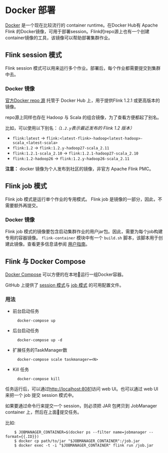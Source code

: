 # Docker 部署
<!--
Licensed to the Apache Software Foundation (ASF) under one
or more contributor license agreements.  See the NOTICE file
distributed with this work for additional information
regarding copyright ownership.  The ASF licenses this file
to you under the Apache License, Version 2.0 (the
"License"); you may not use this file except in compliance
with the License.  You may obtain a copy of the License at

  http://www.apache.org/licenses/LICENSE-2.0

Unless required by applicable law or agreed to in writing,
software distributed under the License is distributed on an
"AS IS" BASIS, WITHOUT WARRANTIES OR CONDITIONS OF ANY
KIND, either express or implied.  See the License for the
specific language governing permissions and limitations
under the License.
-->
[Docker](https://www.docker.com) 是一个现在比较流行的 container runtime。在Docker Hub有 Apache Flink 的Docker镜像，可用于部署session。Flink的repo源上也有一个创建container镜像的工具，该镜像可以帮助部署集群作业。

## Flink session 模式

Flink session 模式可以用来运行多个作业。部署后，每个作业都需要提交到集群中去。

### Docker 镜像

[官方Docker repo 源](https://hub.docker.com/_/flink/) 托管于 Docker Hub 上，用于提供Flink 1.2.1 或更高版本的镜像。

repo源上同样也存在 Hadoop 与 Scala 的组合镜像，为了查看方便都起了别名。

比如，可以使用以下别名：*（`1.2.y`表示最近发布的 Flink 1.2 版本）*

* `flink:latest` →
`flink:<latest-flink>-hadoop<latest-hadoop>-scala_<latest-scala>`
* `flink:1.2` → `flink:1.2.y-hadoop27-scala_2.11`
* `flink:1.2.1-scala_2.10` → `flink:1.2.1-hadoop27-scala_2.10`
* `flink:1.2-hadoop26` → `flink:1.2.y-hadoop26-scala_2.11`

<!-- NOTE: uncomment when docker-flink/docker-flink/issues/14 is resolved. -->
<!--
Additionally, images based on Alpine Linux are available. Reference them by
appending `-alpine` to the tag. For the Alpine version of `flink:latest`, use
`flink:alpine`.

For example:

* `flink:alpine`
* `flink:1.2.1-alpine`
* `flink:1.2-scala_2.10-alpine`
-->

**注意：** docker 镜像为个人发布到社区的镜像，非官方 Apache Flink PMC。

## Flink job 模式

Flink job 模式是运行单个作业的专用模式。
Flink job 是镜像的一部分，因此，不需要额外再提交。

### Docker 镜像

Flink job 模式的镜像要包含启动集群作业的用户jar包。因此，需要为每个job构建专用的容器镜像。 `flink-container` 模块中有一个 `build.sh` 脚本，该脚本用于创建此镜像。查看更多信息请参阅
 [用户指南](https://github.com/apache/flink/blob/{{site.github_branch}}/flink-container/docker/README.md)。

## Flink 与 Docker Compose

[Docker Compose](https://docs.docker.com/compose/) 可以方便的在本地运行一组Docker容器。

GitHub 上提供了 [session 模式](https://github.com/docker-flink/examples/blob/master/docker-compose.yml)与 [job 模式](https://github.com/apache/flink/blob/{{site.github_branch}}/flink-container/docker/docker-compose.yml) 的可用配置文件。


### 用法

* 前台启动任务

        docker-compose up

* 后台启动任务

        docker-compose up -d

* 扩展任务的TaskManager数

        docker-compose scale taskmanager=<N>

* Kill 任务

        docker-compose kill

任务运行后，可以通过[http://localhost:8081](http://localhost:8081)访问 web UI。也可以通过 web UI 来把一个 job 提交 session 模式中。

如果要通过命令行来提交一个 session，则必须把 JAR 包拷贝到 JobManager container 上，然后在上面提交任务。

比如:

```shell
    $ JOBMANAGER_CONTAINER=$(docker ps --filter name=jobmanager --format={{.ID}})
    $ docker cp path/to/jar "$JOBMANAGER_CONTAINER":/job.jar
    $ docker exec -t -i "$JOBMANAGER_CONTAINER" flink run /job.jar
```